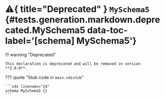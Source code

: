 # :warning:{ title="Deprecated" } <code class="doc-symbol doc-symbol-schema"></code> `MySchema5` {#tests.generation.markdown.deprecated.MySchema5 data-toc-label='[schema] MySchema5'}

!!! warning "Deprecated"

    This declaration is deprecated and will be removed in version **2.0.0**.

??? quote "Stub code in `main.sdsstub`"

    ```sds linenums="24"
    schema MySchema5 {}
    ```
